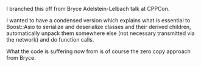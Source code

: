I branched this off from Bryce Adelstein-Lelbach talk at CPPCon.

I wanted to have a condensed version which explains what is essential to Boost::Asio 
to serialize and deserialize classes and their derived children, automatically unpack them somewhere else (not necessary
transmitted via the network) and do function calls.

What the code is suffering now from is of course the zero copy approach from Bryce. 
